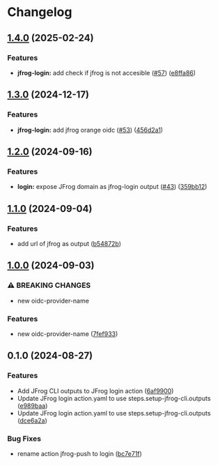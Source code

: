 # Changelog

## [1.4.0](https://github.com/LedgerHQ/actions-security/compare/actions/jfrog-login-1.3.0...actions/jfrog-login-1.4.0) (2025-02-24)


### Features

* **jfrog-login:** add check if jfrog is not accesible ([#57](https://github.com/LedgerHQ/actions-security/issues/57)) ([e8ffa86](https://github.com/LedgerHQ/actions-security/commit/e8ffa867237c58a3cd185ee2b3213b15a2e5ed01))

## [1.3.0](https://github.com/LedgerHQ/actions-security/compare/actions/jfrog-login-1.2.0...actions/jfrog-login-1.3.0) (2024-12-17)


### Features

* **jfrog-login:** add jfrog orange oidc ([#53](https://github.com/LedgerHQ/actions-security/issues/53)) ([456d2a1](https://github.com/LedgerHQ/actions-security/commit/456d2a1303125575ef72dc223b1a9d45fb84980f))

## [1.2.0](https://github.com/LedgerHQ/actions-security/compare/actions/jfrog-login-1.1.0...actions/jfrog-login-1.2.0) (2024-09-16)


### Features

* **login:** expose JFrog domain as jfrog-login output ([#43](https://github.com/LedgerHQ/actions-security/issues/43)) ([359bb12](https://github.com/LedgerHQ/actions-security/commit/359bb12942a2efa6d4694c6854ce300a99382501))

## [1.1.0](https://github.com/LedgerHQ/actions-security/compare/actions/jfrog-login-1.0.0...actions/jfrog-login-1.1.0) (2024-09-04)


### Features

* add url of jfrog as output ([b54872b](https://github.com/LedgerHQ/actions-security/commit/b54872be856bf23dc2caae73c8a01f69f71fc555))

## [1.0.0](https://github.com/LedgerHQ/actions-security/compare/actions/jfrog-login-0.1.0...actions/jfrog-login-1.0.0) (2024-09-03)


### ⚠ BREAKING CHANGES

* new oidc-provider-name

### Features

* new oidc-provider-name ([7fef933](https://github.com/LedgerHQ/actions-security/commit/7fef933b8d5029513dfc01ebedf67050849a8d7e))

## 0.1.0 (2024-08-27)


### Features

* Add JFrog CLI outputs to JFrog login action ([6af9900](https://github.com/LedgerHQ/actions-security/commit/6af9900713ee2997cf796588cb4f4b3d83a14298))
* Update JFrog login action.yaml to use steps.setup-jfrog-cli.outputs ([e989baa](https://github.com/LedgerHQ/actions-security/commit/e989baacbedc3ee0fe8f10d3e533b53c222cca82))
* Update JFrog login action.yaml to use steps.setup-jfrog-cli.outputs ([dce6a2a](https://github.com/LedgerHQ/actions-security/commit/dce6a2a082a51f12706500121d86ad2be144d18d))


### Bug Fixes

* rename action jfrog-push to login ([bc7e71f](https://github.com/LedgerHQ/actions-security/commit/bc7e71ffb44f77b71f74d964fa6498f381550856))
